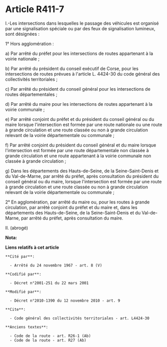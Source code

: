 # Article R411-7

I.-Les intersections dans lesquelles le passage des véhicules est organisé par une signalisation spéciale ou par des feux de
signalisation lumineux, sont désignées : 

1° Hors agglomération : 

a) Par arrêté du préfet pour les intersections de routes appartenant à la voirie nationale ; 

b) Par arrêté du président du conseil exécutif de Corse, pour les intersections de routes prévues à l'article L. 4424-30 du
code général des collectivités territoriales ; 

c) Par arrêté du président du conseil général pour les intersections de routes départementales ; 

d) Par arrêté du maire pour les intersections de routes appartenant à la voirie communale ; 

e) Par arrêté conjoint du préfet et du président du conseil général ou du maire lorsque l'intersection est formée par une
route nationale ou une route à grande circulation et une route classée ou non à grande circulation relevant de la voirie
départementale ou communale ; 

f) Par arrêté conjoint du président du conseil général et du maire lorsque l'intersection est formée par une route
départementale non classée à grande circulation et une route appartenant à la voirie communale non classée à grande
circulation ; 

g) Dans les départements des Hauts-de-Seine, de la Seine-Saint-Denis et du Val-de-Marne, par arrêté du préfet, après
consultation du président du conseil général ou du maire, lorsque l'intersection est formée par une route à grande
circulation et une route classée ou non à grande circulation relevant de la voirie départementale ou communale ; 

2° En agglomération, par arrêté du maire ou, pour les routes à grande circulation, par arrêté conjoint du préfet et du maire
et, dans les départements des Hauts-de-Seine, de la Seine-Saint-Denis et du Val-de-Marne, par arrêté du préfet, après
consultation du maire. 

II. (abrogé)

**Nota:**



**Liens relatifs à cet article**

	**Cité par**:

	  - Arrêté du 24 novembre 1967 - art. 8 (V)

	**Codifié par**:

	  - Décret n°2001-251 du 22 mars 2001

	**Modifié par**:

	  - Décret n°2010-1390 du 12 novembre 2010 - art. 9

	**Cite**:

	  - Code général des collectivités territoriales - art. L4424-30

	**Anciens textes**:

	  - Code de la route - art. R26-1 (Ab)
	  - Code de la route - art. R27 (Ab)
